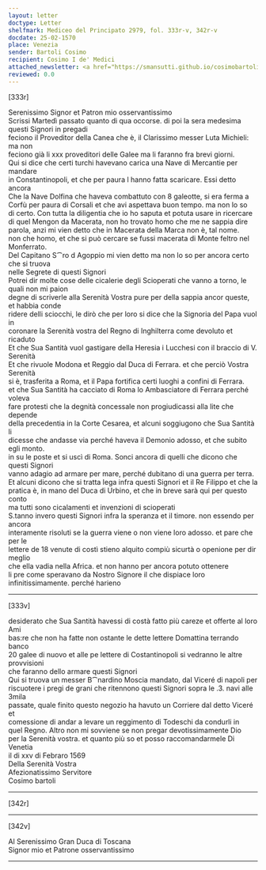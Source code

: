 ```yaml
---
layout: letter
doctype: Letter
shelfmark: Mediceo del Principato 2979, fol. 333r-v, 342r-v
docdate: 25-02-1570
place: Venezia
sender: Bartoli Cosimo
recipient: Cosimo I de' Medici
attached_newsletter: <a href="https://smansutti.github.io/cosimobartoli/texts/3080_128/">3080_128</a>
reviewed: 0.0
---
```


[333r]  
  
  
Serenissimo Signor et Patron mio osservantissimo  
Scrissi Martedì passato quanto di qua occorse. di poi la sera medesima questi Signori in pregadi  
feciono il Proveditor della Canea che è, il Clarissimo messer Luta Michieli: ma non  
feciono già li xxx proveditori delle Galee ma li faranno fra brevi giorni.  
Qui si dice che certi turchi havevano carica una Nave di Mercantie per mandare  
in Constantinopoli, et che per paura l hanno fatta scaricare. Essi detto ancora  
Che la Nave Dolfina che haveva combattuto con 8 galeotte, si era ferma a  
Corfù per paura di Corsali et che avi aspettava buon tempo. ma non lo so  
di certo. Con tutta la diligentia che io ho saputa et potuta usare in ricercare  
di quel Mengon da Macerata, non ho trovato homo che me ne sappia dire  
parola, anzi mi vien detto che in Macerata della Marca non è, tal nome.  
non che homo, et che si può cercare se fussi macerata di Monte feltro nel Monferrato.  
Del Capitano S⁀ro d Agoppio mi vien detto ma non lo so per ancora certo che si truova  
nelle Segrete di questi Signori  
Potrei dir molte cose delle cicalerie degli Scioperati che vanno a torno, le quali non mi paion  
degne di scriverle alla Serenità Vostra pure per della sappia ancor queste, et habbia conde  
ridere delli sciocchi, le dirò che per loro si dice che la Signoria del Papa vuol in  
coronare la Serenità vostra del Regno di Inghilterra come devoluto et ricaduto  
Et che Sua Santità vuol gastigare della Heresia i Lucchesi con il braccio di V. Serenità  
Et che rivuole Modona et Reggio dal Duca di Ferrara. et che perciò Vostra Serenità  
si è, trasferita a Roma, et il Papa fortifica certi luoghi a confini di Ferrara.  
et che Sua Santità ha cacciato di Roma lo Ambasciatore di Ferrara perché voleva  
fare protesti che la degnità concessale non progiudicassi alla lite che depende  
della precedentia in la Corte Cesarea, et alcuni soggiugono che Sua Santità li  
dicesse che andasse via perché haveva il Demonio adosso, et che subito egli monto.  
in su le poste et si uscì di Roma. Sonci ancora di quelli che dicono che questi Signori  
vanno adagio ad armare per mare, perché dubitano di una guerra per terra.  
Et alcuni dicono che si tratta lega infra questi Signori et il Re Filippo et che la  
pratica è, in mano del Duca di Urbino, et che in breve sarà qui per questo conto  
ma tutti sono cicalamenti et invenzioni di scioperati  
S.tanno invero questi Signori infra la speranza et il timore. non essendo per ancora  
interamente risoluti se la guerra viene o non viene loro adosso. et pare che per le  
lettere de 18 venute di costì stieno alquito compiù sicurtà o openione per dir meglio  
che ella vadia nella Africa. et non hanno per ancora potuto ottenere  
li pre come speravano da Nostro Signore il che dispiace loro infinitissimamente. perché harieno  
  
---  

[333v]  
  
  
desiderato che Sua Santità havessi di costà fatto più careze et offerte al loro Ami  
bas:re che non ha fatte non ostante le dette lettere Domattina terrando banco  
20 galee di nuovo et alle pe lettere di Costantinopoli si vedranno le altre provvisioni  
che faranno dello armare questi Signori  
Qui si truova un messer B⁀nardino Moscia mandato, dal Viceré di napoli per  
riscuotere i pregi de grani che ritennono questi Signori sopra le .3. navi alle 3mila  
passate, quale finito questo negozio ha havuto un Corriere dal detto Viceré et  
comessione di andar a levare un reggimento di Todeschi da condurli in  
quel Regno. Altro non mi sovviene se non pregar devotissimamente Dio  
per la Serenità vostra. et quanto più so et posso raccomandarmele Di Venetia  
il di xxv di Febraro 1569  
Della Serenità Vostra  
Afezionatissimo Servitore  
Cosimo bartoli  
  
---  

[342r]  
  
  
  
---  

[342v]  
  
  
Al Serenissimo Gran Duca di Toscana  
Signor mio et Patrone osservantissimo  
  
---  

